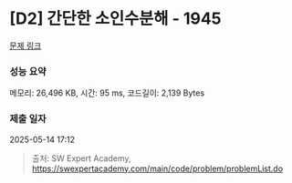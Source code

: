 # [D2] 간단한 소인수분해 - 1945 

[문제 링크](https://swexpertacademy.com/main/code/problem/problemDetail.do?contestProbId=AV5Pl0Q6ANQDFAUq) 

### 성능 요약

메모리: 26,496 KB, 시간: 95 ms, 코드길이: 2,139 Bytes

### 제출 일자

2025-05-14 17:12



> 출처: SW Expert Academy, https://swexpertacademy.com/main/code/problem/problemList.do